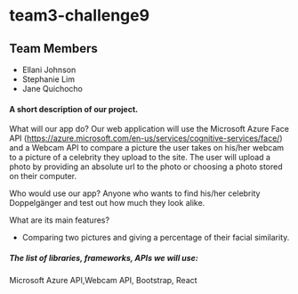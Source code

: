 # team3-challenge9

## Team Members
- Ellani Johnson
 - Stephanie Lim
 - Jane Quichocho
#### A short description of our project. 
What will our app do? 
Our web application will use the Microsoft Azure Face API (https://azure.microsoft.com/en-us/services/cognitive-services/face/) and a Webcam API to compare a picture the user takes on his/her webcam to a picture of a celebrity they upload to the site. The user will upload a photo by providing an absolute url to the photo or choosing a photo stored on their computer.

Who would use our app?
Anyone who wants to find his/her celebrity Doppelgänger and test out how much they look alike.

What are its main features?
- Comparing two pictures and giving a percentage of their facial similarity.

##### The list of libraries, frameworks, APIs we will use:

Microsoft Azure API,Webcam API, Bootstrap, React
